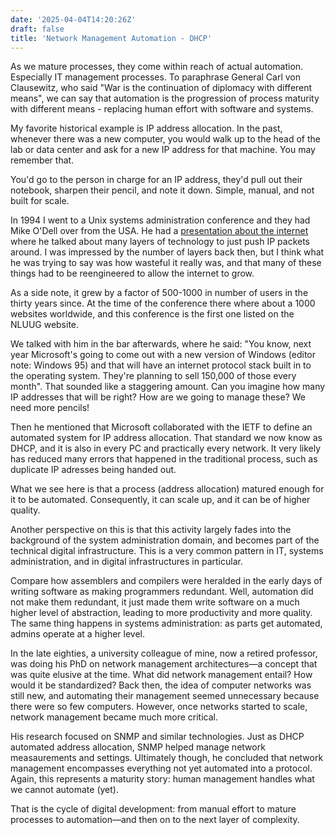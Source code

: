 ```yaml
---
date: '2025-04-04T14:20:26Z'
draft: false
title: 'Network Management Automation - DHCP'
---
```

As we mature processes, they come within reach of actual automation. Especially IT management processes. To paraphrase General Carl von Clausewitz, who said "War is the continuation of diplomacy with different means", we can say that automation is the progression of process maturity with different means - replacing human effort with software and systems.

My favorite historical example is IP address allocation. In the past, whenever there was a new computer, you would walk up to the head of the lab or data center and ask for a new IP address for that machine. You may remember that.

You'd go to the person in charge for an IP address, they'd pull out their notebook, sharpen their pencil, and note it down. Simple, manual, and not built for scale.

In 1994 I went to a Unix systems administration conference and they had Mike O'Dell over from the USA.
He had a [presentation about the internet](https://archief-website.nluug.nl/activiteiten/events/vj94/abstracts/Mike.ODell.html) where he talked about many layers of technology to just push IP packets around. I was impressed by the number of layers back then, but I think what he was trying to say was how wasteful it really was, and that many of these things had to be reengineered to allow the internet to grow.

As a side note, it grew by a factor of 500-1000 in number of users in the thirty years since. At the time of the conference there where about a 1000 websites worldwide, and this conference is the first one listed on the NLUUG website.

We talked with him in the bar afterwards, where he said: "You know, next year Microsoft's going to come out with a new version of Windows (editor note: Windows 95) and that will have an internet protocol stack built in to the operating system. They're planning to sell 150,000 of those every month". That sounded like a staggering amount.
Can you imagine how many IP addresses that will be right? How are we going to manage these? We need more pencils!

Then he mentioned that Microsoft collaborated with the IETF to define an automated system for IP address allocation. That standard we now know as DHCP, and it is also in every PC and practically every network. It very likely has reduced many errors that happened in the traditional process, such as duplicate IP adresses being handed out.

What we see here is that a process (address allocation) matured enough for it to be automated. Consequently, it can scale up, and it can be of higher quality.

Another perspective on this is that this activity largely fades into the background of the system administration domain, and becomes part of the technical digital infrastructure. This is a very common pattern in IT, systems administration, and in digital infrastructures in particular.

Compare how assemblers and compilers were heralded in the early days of writing software as making programmers redundant. Well, automation did not make them redundant, it just made them write software on a much higher level of abstraction, leading to more productivity and more quality. The same thing happens in systems administration: as parts get automated, admins operate at a higher level.

In the late eighties, a university colleague of mine, now a retired professor, was doing his PhD on network management architectures—a concept that was quite elusive at the time. What did network management entail? How would it be standardized? Back then, the idea of computer networks was still new, and automating their management seemed unnecessary because there were so few computers. However, once networks started to scale, network management became much more critical.

His research focused on SNMP and similar technologies. Just as DHCP automated address allocation, SNMP helped manage network measaurements and settings. Ultimately though, he concluded that network management encompasses everything not yet automated into a protocol. Again, this represents a maturity story: human management handles what we cannot automate (yet).

That is the cycle of digital development: from manual effort to mature processes to automation—and then on to the next layer of complexity.
